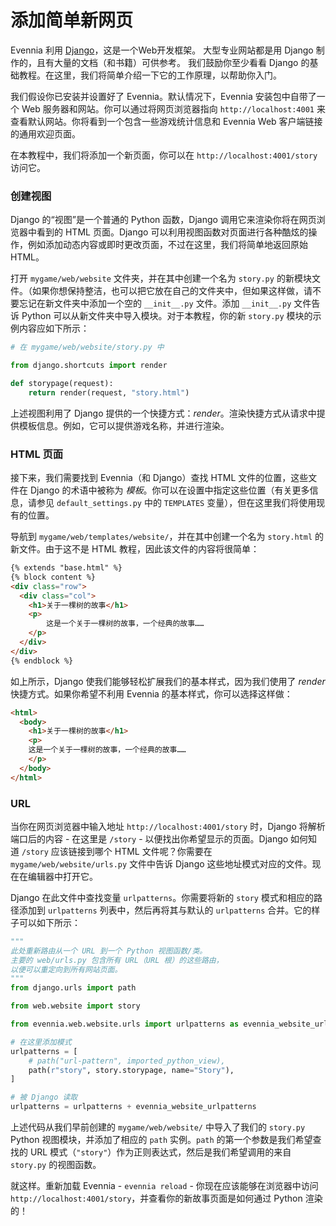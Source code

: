 # 添加简单新网页
Evennia 利用 [Django](https://docs.djangoproject.com)，这是一个Web开发框架。
大型专业网站都是用 Django 制作的，且有大量的文档（和书籍）可供参考。
我们鼓励你至少看看 Django 的基础教程。在这里，我们将简单介绍一下它的工作原理，以帮助你入门。

我们假设你已安装并设置好了 Evennia。默认情况下，Evennia 安装包中自带了一个 Web 服务器和网站。你可以通过将网页浏览器指向 `http://localhost:4001` 来查看默认网站。你将看到一个包含一些游戏统计信息和 Evennia Web 客户端链接的通用欢迎页面。

在本教程中，我们将添加一个新页面，你可以在 `http://localhost:4001/story` 访问它。

### 创建视图

Django 的“视图”是一个普通的 Python 函数，Django 调用它来渲染你将在网页浏览器中看到的 HTML 页面。Django 可以利用视图函数对页面进行各种酷炫的操作，例如添加动态内容或即时更改页面，不过在这里，我们将简单地返回原始 HTML。

打开 `mygame/web/website` 文件夹，并在其中创建一个名为 `story.py` 的新模块文件。（如果你想保持整洁，也可以把它放在自己的文件夹中，但如果这样做，请不要忘记在新文件夹中添加一个空的 `__init__.py` 文件。添加 `__init__.py` 文件告诉 Python 可以从新文件夹中导入模块。对于本教程，你的新 `story.py` 模块的示例内容应如下所示：

```python
# 在 mygame/web/website/story.py 中

from django.shortcuts import render

def storypage(request):
    return render(request, "story.html")
```

上述视图利用了 Django 提供的一个快捷方式：_render_。渲染快捷方式从请求中提供模板信息。例如，它可以提供游戏名称，并进行渲染。

### HTML 页面

接下来，我们需要找到 Evennia（和 Django）查找 HTML 文件的位置，这些文件在 Django 的术语中被称为 *模板*。你可以在设置中指定这些位置（有关更多信息，请参见 `default_settings.py` 中的 `TEMPLATES` 变量），但在这里我们将使用现有的位置。

导航到 `mygame/web/templates/website/`，并在其中创建一个名为 `story.html` 的新文件。由于这不是 HTML 教程，因此该文件的内容将很简单：

```html
{% extends "base.html" %}
{% block content %}
<div class="row">
  <div class="col">
    <h1>关于一棵树的故事</h1>
    <p>
        这是一个关于一棵树的故事，一个经典的故事……
    </p>
  </div>
</div>
{% endblock %}
```

如上所示，Django 使我们能够轻松扩展我们的基本样式，因为我们使用了 _render_ 快捷方式。如果你希望不利用 Evennia 的基本样式，你可以选择这样做：

```html
<html>
  <body>
    <h1>关于一棵树的故事</h1>
    <p>
    这是一个关于一棵树的故事，一个经典的故事……
    </p>
  </body>
</html>
```

### URL

当你在网页浏览器中输入地址 `http://localhost:4001/story` 时，Django 将解析端口后的内容 - 在这里是 `/story` - 以便找出你希望显示的页面。Django 如何知道 `/story` 应该链接到哪个 HTML 文件呢？你需要在 `mygame/web/website/urls.py` 文件中告诉 Django 这些地址模式对应的文件。现在在编辑器中打开它。

Django 在此文件中查找变量 `urlpatterns`。你需要将新的 `story` 模式和相应的路径添加到 `urlpatterns` 列表中，然后再将其与默认的 `urlpatterns` 合并。它的样子可以如下所示：

```python
"""
此处重新路由从一个 URL 到一个 Python 视图函数/类。
主要的 web/urls.py 包含所有 URL（URL 根）的这些路由，
以便可以重定向到所有网站页面。
"""
from django.urls import path

from web.website import story

from evennia.web.website.urls import urlpatterns as evennia_website_urlpatterns

# 在这里添加模式
urlpatterns = [
    # path("url-pattern", imported_python_view),
    path(r"story", story.storypage, name="Story"),
]

# 被 Django 读取
urlpatterns = urlpatterns + evennia_website_urlpatterns
```

上述代码从我们早前创建的 `mygame/web/website/` 中导入了我们的 `story.py` Python 视图模块，并添加了相应的 `path` 实例。`path` 的第一个参数是我们希望查找的 URL 模式（`"story"`）作为正则表达式，然后是我们希望调用的来自 `story.py` 的视图函数。

就这样。重新加载 Evennia - `evennia reload` - 你现在应该能够在浏览器中访问 `http://localhost:4001/story`，并查看你的新故事页面是如何通过 Python 渲染的！
